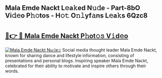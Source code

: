 ## Mala Emde Nackt L𝚎a𝚔ed N𝚞𝚍e - Part-8bO Vi𝚍𝚎o P𝚑𝚘tos - H𝚘𝚝 O𝚗𝚕yf𝚊ns L𝚎a𝚔s 6Qzc8

# <h2><a href="http://kf85pat.oniu.top/?m=Mala+Emde+Nackt">🔗👉 🔴 Mala Emde Nackt P𝚑ot𝚘𝚜 V𝚒d𝚎o</a></h2>

[![Mala Emde Nackt Nu𝚍e𝚜](https://i.imgur.com/0qMVB7G.gif)](http://kf85pat.oniu.top/?m=Mala+Emde+Nackt)
Social media thought leader Mala Emde Nackt, known for sharing dance and lifestyle information, consisting of presentations and personal blogs. Inspiring speaker Mala Emde Nackt, celebrated for their ability to motivate and inspire others through their words.  
